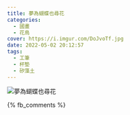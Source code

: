 ```yaml
---
title: 夢為蝴蝶也尋花
categories:
  - 國畫
  - 花鳥
cover: https://i.imgur.com/DoJvoTf.jpg
date: 2022-05-02 20:12:57
tags:
  - 工筆
  - 杯墊
  - 矽藻土
---
```


![夢為蝴蝶也尋花](https://i.imgur.com/DoJvoTf.jpg)

{% fb_comments %}
